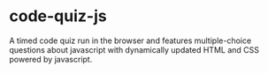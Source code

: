# code-quiz-js
A timed code quiz run in the browser and features multiple-choice questions about javascript with dynamically updated HTML and CSS powered by javascript.
